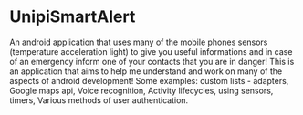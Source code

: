 # UnipiSmartAlert
An android application that uses many of the mobile phones sensors (temperature acceleration light) to give you useful informations and in case of an emergency inform one of your contacts that you are in danger!
This is an application that aims to help me understand and work on many of the aspects of android development!
Some examples: custom lists - adapters, 
               Google maps api, 
               Voice recognition, 
               Activity lifecycles, 
               using sensors, timers, 
               Various methods of user authentication.

